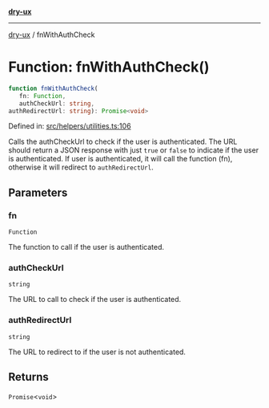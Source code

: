 [**dry-ux**](../README.md)

***

[dry-ux](../README.md) / fnWithAuthCheck

# Function: fnWithAuthCheck()

```ts
function fnWithAuthCheck(
   fn: Function, 
   authCheckUrl: string, 
authRedirectUrl: string): Promise<void>
```

Defined in: [src/helpers/utilities.ts:106](https://github.com/navedr/dry-ux/blob/e875b26275714d870ae7637bd802b35e75633e0b/src/helpers/utilities.ts#L106)

Calls the authCheckUrl to check if the user is authenticated. The URL should return a JSON response with
just `true` or `false` to indicate if the user is authenticated. If user is authenticated, it will call the
function (fn), otherwise it will redirect to `authRedirectUrl`.

## Parameters

### fn

`Function`

The function to call if the user is authenticated.

### authCheckUrl

`string`

The URL to call to check if the user is authenticated.

### authRedirectUrl

`string`

The URL to redirect to if the user is not authenticated.

## Returns

`Promise`\<`void`\>
